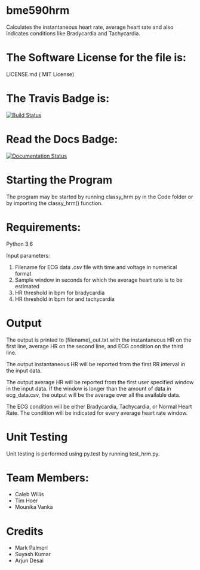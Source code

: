 # bme590hrm 
Calculates the instantaneous heart rate, average heart rate and also indicates conditions like Bradycardia and Tachycardia. 


The Software License for the file is:
=========
LICENSE.md ( MIT License)

The Travis Badge is:
=========
[![Build Status](https://travis-ci.org/MounikaVanka/bme590hrm.svg?branch=master)](https://travis-ci.org/MounikaVanka/bme590hrm)

Read the Docs Badge:
=========
<a href='http://bmehrmproject.readthedocs.io/en/latest/?badge=latest'>
    <img src='https://readthedocs.org/projects/bmehrmproject/badge/?version=latest' alt='Documentation Status' />
</a>   


Starting the Program
=========
The program may be started by running classy_hrm.py in the Code folder or by importing the classy_hrm() function.

Requirements:
=========
Python 3.6

Input parameters:
1. Filename for ECG data .csv file with time and voltage in numerical format
2. Sample window in seconds for which the average heart rate is to be estimated
3. HR threshold in bpm for bradycardia
4. HR threshold in bpm for and tachycardia

Output
=========
The output is printed to (filename)_out.txt with the instantaneous HR on the first line, average HR on the second line, and ECG condition on the third line.

The output instantaneous HR will be reported from the first RR interval in the input data.

The output average HR will be reported from the first user specified window in the input data. If the window is longer than the amount of data in ecg_data.csv, the output will be the average over all the available data.

The ECG condition will be either Bradycardia, Tachycardia, or Normal Heart Rate. The condition will be indicated for every average heart rate window.


Unit Testing
=========
Unit testing is performed using py.test by running test_hrm.py.

Team Members:
======
+ Caleb Willis
+ Tim Hoer
+ Mounika Vanka


Credits
=======
* Mark Palmeri
* Suyash Kumar
* Arjun Desai


